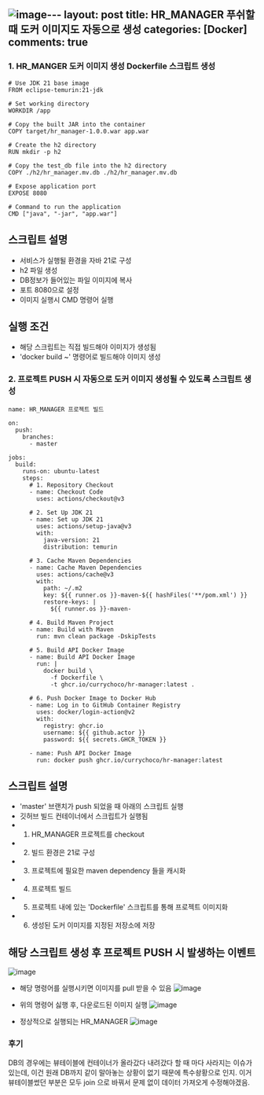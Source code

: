 ![image](https://github.com/user-attachments/assets/a55a3985-a8fb-4801-8b06-89a56214e013)---
layout: post
title: HR_MANAGER 푸쉬할 때 도커 이미지도 자동으로 생성
categories: [Docker]
comments: true
---

### 1. HR_MANGER 도커 이미지 생성 Dockerfile 스크립트 생성
```
# Use JDK 21 base image
FROM eclipse-temurin:21-jdk

# Set working directory
WORKDIR /app

# Copy the built JAR into the container
COPY target/hr_manager-1.0.0.war app.war

# Create the h2 directory
RUN mkdir -p h2

# Copy the test_db file into the h2 directory
COPY ./h2/hr_manager.mv.db ./h2/hr_manager.mv.db

# Expose application port
EXPOSE 8080

# Command to run the application
CMD ["java", "-jar", "app.war"]
```

## 스크립트 설명

- 서비스가 실행될 환경을 자바 21로 구성
- h2 파일 생성
- DB정보가 들어있는 파일 이미지에 복사
- 포트 8080으로 설정
- 이미지 실행시 CMD 명령어 실행

## 실행 조건
- 해당 스크립트는 직접 빌드해야 이미지가 생성됨
- 'docker build ~' 명령어로 빌드해야 이미지 생성

### 2. 프로젝트 PUSH 시 자동으로 도커 이미지 생성될 수 있도록 스크립트 생성
```
name: HR_MANAGER 프로젝트 빌드

on:
  push:
    branches:
      - master

jobs:
  build:
    runs-on: ubuntu-latest
    steps:
      # 1. Repository Checkout
      - name: Checkout Code
        uses: actions/checkout@v3

      # 2. Set Up JDK 21
      - name: Set up JDK 21
        uses: actions/setup-java@v3
        with:
          java-version: 21
          distribution: temurin

      # 3. Cache Maven Dependencies
      - name: Cache Maven Dependencies
        uses: actions/cache@v3
        with:
          path: ~/.m2
          key: ${{ runner.os }}-maven-${{ hashFiles('**/pom.xml') }}
          restore-keys: |
            ${{ runner.os }}-maven-

      # 4. Build Maven Project
      - name: Build with Maven
        run: mvn clean package -DskipTests

      # 5. Build API Docker Image
      - name: Build API Docker Image
        run: |
          docker build \
            -f Dockerfile \
            -t ghcr.io/currychoco/hr-manager:latest .

      # 6. Push Docker Image to Docker Hub
      - name: Log in to GitHub Container Registry
        uses: docker/login-action@v2
        with:
          registry: ghcr.io
          username: ${{ github.actor }}
          password: ${{ secrets.GHCR_TOKEN }}

      - name: Push API Docker Image
        run: docker push ghcr.io/currychoco/hr-manager:latest
```

## 스크립트 설명
- 'master' 브랜치가 push 되었을 때 아래의 스크립트 실행
- 깃허브 빌드 컨테이너에서 스크립트가 실행됨
- 1. HR_MANAGER 프로젝트를 checkout
- 2. 빌드 환경은 21로 구성
- 3. 프로젝트에 필요한 maven dependency 들을 캐시화
- 4. 프로젝트 빌드
- 5. 프로젝트 내에 있는 'Dockerfile' 스크립트를 통해 프로젝트 이미지화
- 6. 생성된 도커 이미지를 지정된 저장소에 저장
 
## 해당 스크립트 생성 후 프로젝트 PUSH 시 발생하는 이벤트
![image](https://github.com/user-attachments/assets/9c90d361-9164-4d08-8607-2e604dc2e1a8)

- 해당 명령어를 실행시키면 이미지를 pull 받을 수 있음
![image](https://github.com/user-attachments/assets/a9e14ded-82dd-4d16-b91b-77fa25e7d67f)

- 위의 명령어 싫행 후, 다운로드된 이미지 실행
![image](https://github.com/user-attachments/assets/d846c9c0-6e88-49fd-a4a1-22e611d18c0f)

- 정상적으로 실행되는 HR_MANAGER
![image](https://github.com/user-attachments/assets/d13653b3-cf27-409f-8e91-931b48ef8650)

### 후기
DB의 경우에는 뷰테이블에 컨테이너가 올라갔다 내려갔다 할 때 마다 사라지는 이슈가 있는데,
이건 원래 DB까지 같이 말아놓는 상황이 없기 때문에 특수솽황으로 인지.
이거 뷰테이블썼던 부분은 모두 join 으로 바꿔서 문제 없이 데이터 가져오게 수정해야겠음.
